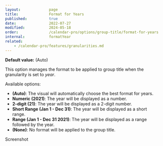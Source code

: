 ```yaml
---
layout:             page
title:              Format for Years
published:          true
date:               2022-07-27
modified:           2024-05-18
order:              /calendar-pro/options/group-title/format-for-years
internal:           formatYear
related:
    - /calendar-pro/features/granularities.md
---
```

**Default value:** (Auto)

This option manages the format to be applied to group title when the granularity is set to *year*.

Available options:
- **(Auto)**: The visual will automatically choose the best format for years.
- **Numeric (2021)**: The year will be displayed as a number.
- **2-digit (21)**: The year will be displayed as a 2-digit number.
- **Short Range (Jan 1 - Dec 31)**: The year will be displayed as a short range.
- **Range (Jan 1 - Dec 31 2021)**: The year will be displayed as a range followed by the year.
- **(None)**: No format will be applied to the group title.

<todo>Screenshot</todo>